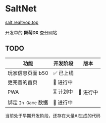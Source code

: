 # SaltNet
[salt.realtvop.top](https://salt.realtvop.top)

开发中的 **舞萌DX** 查分网站

## TODO

| 功能 | 开发阶段 | 版本 |
| --- | ------- | --- |
| 玩家信息页面 b50 | ✅ 已上线 |  |
| 更完善的首页 | 🚧 进行中 |  |
| PWA | ⏳ 计划中 | 🚧 进行中 |
| 绑定 `In Game` 数据 | 🚧 进行中 |  |

当前处于早期开发阶段，还存在大量AI生成的代码
